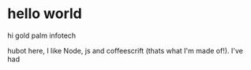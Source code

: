 # hello world

hi gold palm infotech 

hubot here, I like Node, js and coffeescrift (thats what I'm made of!).
I've had 

